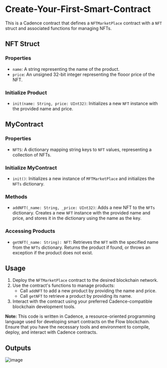 # Create-Your-First-Smart-Contract

This is a Cadence contract that defines a `NFTMarketPlace` contract with a `NFT` struct and associated functions for managing NFTs.

## NFT Struct

### Properties
- `name`: A string representing the name of the product.
- `price`: An unsigned 32-bit integer representing the flooor price of the NFT.

### Initialize Product
- `init(name: String, price: UInt32)`: Initializes a new `NFT` instance with the provided name and price.

## MyContract

### Properties
- `NFTS`: A dictionary mapping string keys to `NFT` values, representing a collection of NFTs.

### Initialize MyContract
- `init()`: Initializes a new instance of `MFTMarketPlace` and initializes the `NFTs` dictionary.

### Methods
- `addNFT(_name: String, _price: UInt32)`: Adds a new NFT to the `NFTs` dictionary. Creates a new `NFT` instance with the provided name and price, and stores it in the dictionary using the name as the key.

### Accessing Products
- `getNFT(_name: String): NFT`: Retrieves the `NFT` with the specified name from the `NFTs` dictionary. Returns the product if found, or throws an exception if the product does not exist.

## Usage

1. Deploy the `NFTMarketPlace` contract to the desired blockchain network.
2. Use the contract's functions to manage products:
   - Call `addNFT` to add a new product by providing the name and price.
   - Call `getNFT` to retrieve a product by providing its name.
3. Interact with the contract using your preferred Cadence-compatible blockchain development tools.

**Note:** This code is written in Cadence, a resource-oriented programming language used for developing smart contracts on the Flow blockchain. Ensure that you have the necessary tools and environment to compile, deploy, and interact with Cadence contracts.

## Outputs
![image](https://github.com/InthiyazMohd/Create-Your-First-Smart-Contract/assets/163650159/3fd19b70-aab8-4189-afe6-2b521fd3d954)



